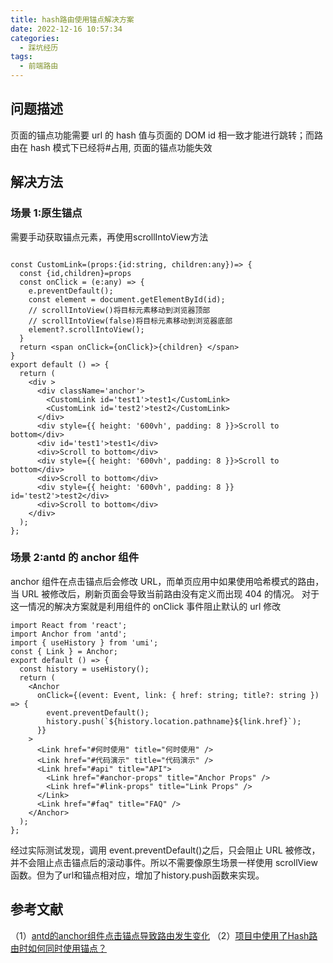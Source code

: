 ```yaml
---
title: hash路由使用锚点解决方案
date: 2022-12-16 10:57:34
categories:
  - 踩坑经历
tags:
  - 前端路由
---
```


## 问题描述

页面的锚点功能需要 url 的 hash 值与页面的 DOM id 相一致才能进行跳转；而路由在 hash 模式下已经将#占用, 页面的锚点功能失效

## 解决方法

### 场景 1:原生锚点
需要手动获取锚点元素，再使用scrollIntoView方法
```JSX

const CustomLink=(props:{id:string, children:any})=> {
  const {id,children}=props
  const onClick = (e:any) => {
    e.preventDefault();
    const element = document.getElementById(id);
    // scrollIntoView()将目标元素移动到浏览器顶部
    // scrollIntoView(false)将目标元素移动到浏览器底部
    element?.scrollIntoView();
  }
  return <span onClick={onClick}>{children} </span>
}
export default () => {
  return (
    <div >
      <div className='anchor'>
        <CustomLink id='test1'>test1</CustomLink>
        <CustomLink id='test2'>test2</CustomLink>
      </div>
      <div style={{ height: '600vh', padding: 8 }}>Scroll to bottom</div>
      <div id='test1'>test1</div>
      <div>Scroll to bottom</div>
      <div style={{ height: '600vh', padding: 8 }}>Scroll to bottom</div>
      <div>Scroll to bottom</div>
      <div style={{ height: '600vh', padding: 8 }} id='test2'>test2</div>
      <div>Scroll to bottom</div>
    </div>
  );
};
```


### 场景 2:antd 的 anchor 组件

anchor 组件在点击锚点后会修改 URL，而单页应用中如果使用哈希模式的路由，当 URL 被修改后，刷新页面会导致当前路由没有定义而出现 404 的情况。
对于这一情况的解决方案就是利用组件的 onClick 事件阻止默认的 url 修改

```JSX
import React from 'react';
import Anchor from 'antd';
import { useHistory } from 'umi';
const { Link } = Anchor;
export default () => {
  const history = useHistory();
  return (
    <Anchor
      onClick={(event: Event, link: { href: string; title?: string }) => {
        event.preventDefault();
        history.push(`${history.location.pathname}${link.href}`);
      }}
    >
      <Link href="#何时使用" title="何时使用" />
      <Link href="#代码演示" title="代码演示" />
      <Link href="#api" title="API">
        <Link href="#anchor-props" title="Anchor Props" />
        <Link href="#link-props" title="Link Props" />
      </Link>
      <Link href="#faq" title="FAQ" />
    </Anchor>
  );
};

```

经过实际测试发现，调用 event.preventDefault()之后，只会阻止 URL 被修改，并不会阻止点击锚点后的滚动事件。所以不需要像原生场景一样使用 scrollView 函数。但为了url和锚点相对应，增加了history.push函数来实现。

## 参考文献

（1）[antd的anchor组件点击锚点导致路由发生变化](https://blog.csdn.net/weixin_43487782/article/details/108873639)
（2）[项目中使用了Hash路由时如何同时使用锚点？](https://blog.csdn.net/Whoopsina/article/details/123804087)

